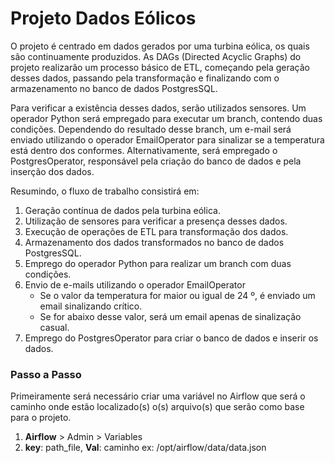 # Projeto Dados Eólicos

O projeto é centrado em dados gerados por uma turbina eólica, os quais são continuamente produzidos. As DAGs (Directed Acyclic Graphs) do projeto realizarão um processo básico de ETL, começando pela geração desses dados, passando pela transformação e finalizando com o armazenamento no banco de dados PostgresSQL.

Para verificar a existência desses dados, serão utilizados sensores. Um operador Python será empregado para executar um branch, contendo duas condições. Dependendo do resultado desse branch, um e-mail será enviado utilizando o operador EmailOperator para sinalizar se a temperatura está dentro dos conformes. Alternativamente, será empregado o PostgresOperator, responsável pela criação do banco de dados e pela inserção dos dados.

Resumindo, o fluxo de trabalho consistirá em:

1. Geração contínua de dados pela turbina eólica.
2. Utilização de sensores para verificar a presença desses dados.
3. Execução de operações de ETL para transformação dos dados.
4. Armazenamento dos dados transformados no banco de dados PostgresSQL.
5. Emprego do operador Python para realizar um branch com duas condições.
6. Envio de e-mails utilizando o operador EmailOperator
	-  Se o valor da temperatura for maior ou igual de 24 º, é enviado um email sinalizando crítico.
	- Se for abaixo desse valor, será um email apenas de sinalização casual.
7. Emprego do PostgresOperator para criar o banco de dados e inserir os dados.

### Passo a Passo

Primeiramente será necessário criar uma variável no Airflow que será o caminho onde estão localizado(s) o(s) arquivo(s) que serão como base para o projeto.

1. **Airflow** > Admin > Variables
2. **key**: path_file, **Val**: caminho ex: /opt/airflow/data/data.json



